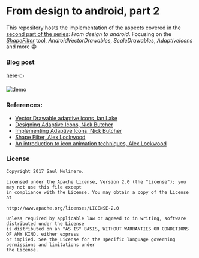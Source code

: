 # From design to android, part 2

This repository hosts the implementation of the aspects covered in the [second part of the series](): _From design to android_. Focusing on the _[ShapeFilter](https://shapeshifter.design/)_ tool, _AndroidVectorDrawables_, _ScaleDrawables_, _AdaptiveIcons_ and more 😁

### Blog post
[here]()👈

![demo](art/final_result.gif)

### References:
- [Vector Drawable adaptive icons, Ian Lake](https://medium.com/@ianhlake/vectordrawable-adaptive-icons-3fed3d3205b5)
- [Designing Adaptive Icons, Nick Butcher](https://medium.com/google-design/designing-adaptive-icons-515af294c783)
- [Implementing Adaptive Icons, Nick Butcher](https://medium.com/@crafty/implementing-adaptive-icons-1e4d1795470e)
- [Shape Filter, Alex Lockwood](https://medium.com/r/?url=https%3A%2F%2Fshapeshifter.design%2F)
- [An introduction to icon animation techniques, Alex Lockwood](http://www.androiddesignpatterns.com/2016/11/introduction-to-icon-animation-techniques.html)


### License

```
Copyright 2017 Saul Molinero.

Licensed under the Apache License, Version 2.0 (the "License"); you may not use this file except
in compliance with the License. You may obtain a copy of the License at

http://www.apache.org/licenses/LICENSE-2.0

Unless required by applicable law or agreed to in writing, software distributed under the License
is distributed on an "AS IS" BASIS, WITHOUT WARRANTIES OR CONDITIONS OF ANY KIND, either express
or implied. See the License for the specific language governing permissions and limitations under
the License.
```

